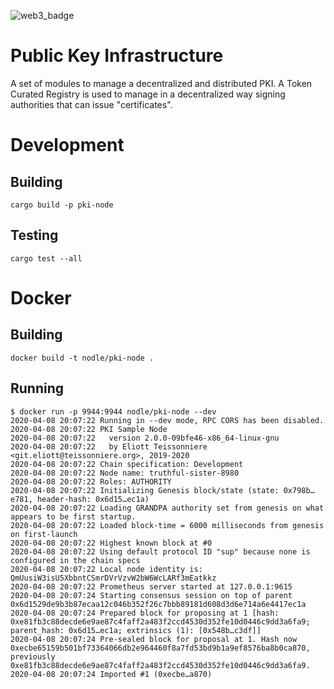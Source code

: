 ![web3_badge](https://user-images.githubusercontent.com/10683430/77575916-73c7ab00-6e91-11ea-8797-e24ff7c7c85c.png)

# Public Key Infrastructure
A set of modules to manage a decentralized and distributed PKI. A Token Curated Registry
is used to manage in a decentralized way signing authorities that can issue "certificates".

# Development

## Building
```
cargo build -p pki-node
```

## Testing
```
cargo test --all
```

# Docker

## Building
```
docker build -t nodle/pki-node .
```

## Running
```
$ docker run -p 9944:9944 nodle/pki-node --dev
2020-04-08 20:07:22 Running in --dev mode, RPC CORS has been disabled.
2020-04-08 20:07:22 PKI Sample Node
2020-04-08 20:07:22   version 2.0.0-09bfe46-x86_64-linux-gnu
2020-04-08 20:07:22   by Eliott Teissonniere <git.eliott@teissonniere.org>, 2019-2020
2020-04-08 20:07:22 Chain specification: Development
2020-04-08 20:07:22 Node name: truthful-sister-8980
2020-04-08 20:07:22 Roles: AUTHORITY
2020-04-08 20:07:22 Initializing Genesis block/state (state: 0x798b…e781, header-hash: 0x6d15…ec1a)
2020-04-08 20:07:22 Loading GRANDPA authority set from genesis on what appears to be first startup.
2020-04-08 20:07:22 Loaded block-time = 6000 milliseconds from genesis on first-launch
2020-04-08 20:07:22 Highest known block at #0
2020-04-08 20:07:22 Using default protocol ID "sup" because none is configured in the chain specs
2020-04-08 20:07:22 Local node identity is: QmUusiW3isU5XbbntCSmrDVrVzvW2bW6WcLARf3mEatkkz
2020-04-08 20:07:22 Prometheus server started at 127.0.0.1:9615
2020-04-08 20:07:24 Starting consensus session on top of parent 0x6d1529de9b3b87ecaa12c046b352f26c7bbb89181d608d3d6e714a6e4417ec1a
2020-04-08 20:07:24 Prepared block for proposing at 1 [hash: 0xe81fb3c88decde6e9ae87c4faff2a483f2ccd4530d352fe10d0446c9dd3a6fa9; parent_hash: 0x6d15…ec1a; extrinsics (1): [0x548b…c3df]]
2020-04-08 20:07:24 Pre-sealed block for proposal at 1. Hash now 0xecbe65159b501bf73364066db2e964460f8a7fd53bd9b1a9ef8576ba8b0ca870, previously 0xe81fb3c88decde6e9ae87c4faff2a483f2ccd4530d352fe10d0446c9dd3a6fa9.
2020-04-08 20:07:24 Imported #1 (0xecbe…a870)
```